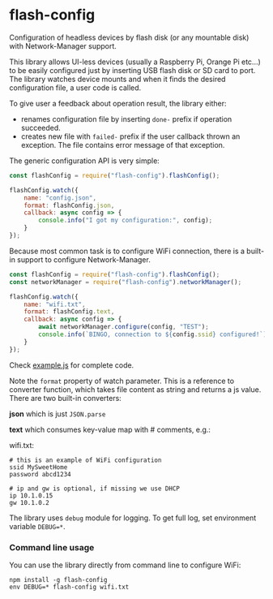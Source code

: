 # flash-config
Configuration of headless devices by flash disk (or any mountable disk) with Network-Manager support.

This library allows UI-less devices (usually a Raspberry Pi, Orange Pi etc...) to be easily configured just by inserting USB flash disk or SD card to port. The library watches device mounts and when it finds the desired configuration file, a user code is called.

To give user a feedback about operation result, the library either:
- renames configuration file by inserting `done-` prefix if operation succeeded.
- creates new file with `failed-` prefix if the user callback thrown an exception. The file contains error message of that exception.

The generic configuration API is very simple:
```js
const flashConfig = require("flash-config").flashConfig();

flashConfig.watch({
    name: "config.json",
    format: flashConfig.json,
    callback: async config => {
        console.info("I got my configuration:", config);
    }
});
```

Because most common task is to configure WiFi connection, there is a built-in support to configure Network-Manager.

```js
const flashConfig = require("flash-config").flashConfig();
const networkManager = require("flash-config").networkManager();

flashConfig.watch({
    name: "wifi.txt",
    format: flashConfig.text,
    callback: async config => {
        await networkManager.configure(config, "TEST");
        console.info(`BINGO, connection to ${config.ssid} configured!`);
    }
});
```

Check [example.js](./src/test.js) for complete code.

Note the `format` property of watch parameter. This is a reference to converter function, which takes file content as string and returns a js value. There are two built-in converters:

**json** which is just `JSON.parse`

**text** which consumes key-value map with # comments, e.g.:

wifi.txt:
```
# this is an example of WiFi configuration
ssid MySweetHome
password abcd1234

# ip and gw is optional, if missing we use DHCP
ip 10.1.0.15
gw 10.1.0.2
```

The library uses `debug` module for logging. To get full log, set environment variable `DEBUG=*`.

### Command line usage
You can use the library directly from command line to configure WiFi:
```
npm install -g flash-config
env DEBUG=* flash-config wifi.txt
```